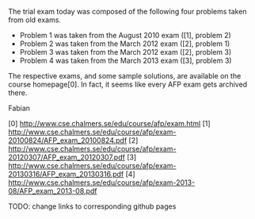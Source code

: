 The trial exam today was composed of the following four problems taken
from old exams.

* Problem 1 was taken from the August 2010 exam ([1], problem 2) 
* Problem 2 was taken from the March 2012 exam ([2], problem 1) 
* Problem 3 was taken from the March 2012 exam ([2], problem 3) 
* Problem 4 was taken from the March 2013 exam ([3], problem 3) 

The respective exams, and some sample solutions, are available on the 
course homepage[0]. In fact, it seems like every AFP exam gets archived 
there. 

   Fabian 

[0] http://www.cse.chalmers.se/edu/course/afp/exam.html 
[1] http://www.cse.chalmers.se/edu/course/afp/exam-20100824/AFP_exam_20100824.pdf 
[2] http://www.cse.chalmers.se/edu/course/afp/exam-20120307/AFP_exam_20120307.pdf 
[3] http://www.cse.chalmers.se/edu/course/afp/exam-20130316/AFP_exam_20130316.pdf 
[4] http://www.cse.chalmers.se/edu/course/afp/exam-2013-08/AFP_exam_2013-08.pdf 

TODO: change links to corresponding github pages

